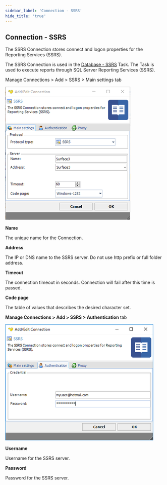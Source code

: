 ```yaml
---
sidebar_label: 'Connection - SSRS'
hide_title: 'true'
---
```


## Connection - SSRS

The SSRS Connection stores connect and logon properties for the Reporting Services (SSRS).
 
The SSRS Connection is used in the [Database - SSRS](databasessrs) Task. The Task is used to execute reports through SQL Server Reporting Services (SSRS).
 
Manage Connections > Add > SSRS > Main settings tab

![](../../../static/img/connectionssrsmain.png)

**Name**

The unique name for the Connection.
 
**Address**

The IP or DNS name to the SSRS server. Do not use http prefix or full folder address.
 
**Timeout**

The connection timeout in seconds. Connection will fail after this time is passed.
 
**Code page**

The table of values that describes the desired character set.
 
**Manage Connections > Add > SSRS > Authentication** tab

![](../../../static/img/connectionssrsauthentication.png)

**Username**

Username for the SSRS server.
 
**Password**

Password for the SSRS server.